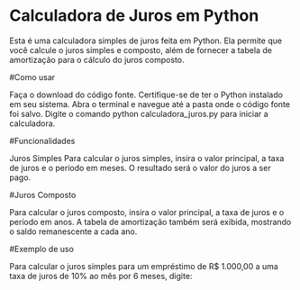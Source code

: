 # Calculadora de Juros em Python

Esta é uma calculadora simples de juros feita em Python. Ela permite que você calcule o juros simples e composto, além de fornecer a tabela de amortização para o cálculo do juros composto.

#Como usar

Faça o download do código fonte.
Certifique-se de ter o Python instalado em seu sistema.
Abra o terminal e navegue até a pasta onde o código fonte foi salvo.
Digite o comando python calculadora_juros.py para iniciar a calculadora.

#Funcionalidades

Juros Simples
Para calcular o juros simples, insira o valor principal, a taxa de juros e o período em meses. O resultado será o valor do juros a ser pago.

#Juros Composto

Para calcular o juros composto, insira o valor principal, a taxa de juros e o período em anos. A tabela de amortização também será exibida, mostrando o saldo remanescente a cada ano.

#Exemplo de uso

Para calcular o juros simples para um empréstimo de R$ 1.000,00 a uma taxa de juros de 10% ao mês por 6 meses, digite:

